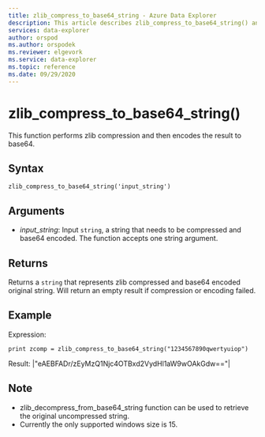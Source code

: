 ```yaml
---
title: zlib_compress_to_base64_string - Azure Data Explorer 
description: This article describes zlib_compress_to_base64_string() and zlib_decompress_from_base64_string() commands in Azure Data Explorer.
services: data-explorer
author: orspod
ms.author: orspodek
ms.reviewer: elgevork
ms.service: data-explorer
ms.topic: reference
ms.date: 09/29/2020
---
```


# zlib_compress_to_base64_string()

This function performs zlib compression and then encodes the result to base64.

## Syntax

`zlib_compress_to_base64_string('input_string')`

## Arguments

* *input_string*: Input `string`, a string that needs to be compressed and base64 encoded. The function accepts one string argument.

## Returns

Returns a `string` that represents zlib compressed and base64 encoded original string. Will return an empty result if compression or encoding failed.

## Example

Expression:
```kusto
print zcomp = zlib_compress_to_base64_string("1234567890qwertyuiop")
```

Result:
|"eAEBFADr/zEyMzQ1Njc4OTBxd2VydHl1aW9wOAkGdw=="|

## Note
- zlib_decompress_from_base64_string function can be used to retrieve the original uncompressed string.
- Currently the only supported windows size is 15.



